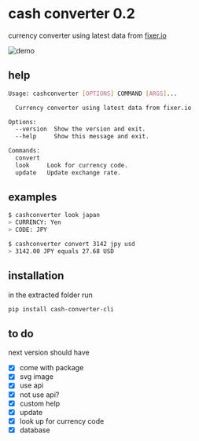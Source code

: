 # cash converter 0.2

currency converter using latest data from [fixer.io](https://fixer.io/)

![demo](https://rawcdn.githack.com/daenylio/cash-converter-cli/master/demo.svg "demo")

## help

```bash
Usage: cashconverter [OPTIONS] COMMAND [ARGS]...

  Currency converter using latest data from fixer.io

Options:
  --version  Show the version and exit.
  --help     Show this message and exit.

Commands:
  convert
  look     Look for currency code.
  update   Update exchange rate.
```

## examples

```bash
$ cashconverter look japan
> CURRENCY: Yen
> CODE: JPY

$ cashconverter convert 3142 jpy usd
> 3142.00 JPY equals 27.68 USD
```

## installation

in the extracted folder run

```bash
pip install cash-converter-cli
```

## to do

next version should have

- [x] come with package
- [x] svg image
- [x] use api
- [x] not use api?
- [x] custom help
- [x] update
- [x] look up for currency code
- [x] database
